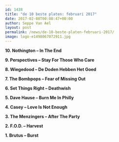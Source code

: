 ```yaml
---
id: 1438
title: "de 10 beste platen: februari 2017"
date: 2017-02-08T00:08:47+00:00
author: Seppe Van Ael
layout: post
permalink: /news/de-10-beste-platen-februari-2017/
image: logo-e1498067072911.jpg
---
```

**10. Nothington – In The End**



**9. Perspectives – Stay For Those Who Care**



**8. Wiegedood – De Doden Hebben Het Goed**



**7. The Bombpops – Fear of Missing Out**



**6. Set Things Right – Deathwish**



**5. Dave Hause – Burn Me In Philly**



**4. Casey – Love Is Not Enough**



**3. The Menzingers – After The Party**



**2. F.O.D. – Harvest**



**1. Brutus – Burst**